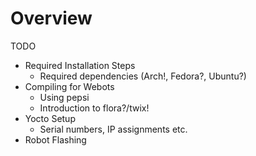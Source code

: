 # Overview

TODO

- Required Installation Steps
    - Required dependencies (Arch!, Fedora?, Ubuntu?)
- Compiling for Webots
    - Using pepsi
    - Introduction to flora?/twix!
- Yocto Setup
    - Serial numbers, IP assignments etc.
- Robot Flashing
